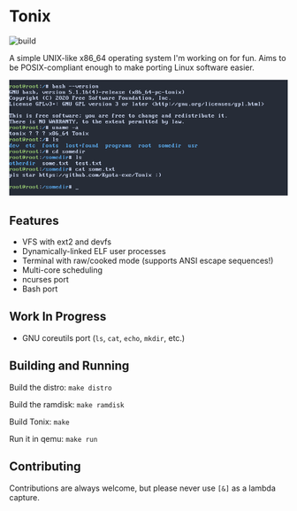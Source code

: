 # Tonix
![build](https://github.com/Kyota-exe/Tonix/workflows/Tonix%20kernel%20CI/badge.svg)

A simple UNIX-like x86_64 operating system I'm working on for fun.
Aims to be POSIX-compliant enough to make porting Linux software easier.

![Screenshot](/screenshot.png "Screenshot")

## Features
- VFS with ext2 and devfs
- Dynamically-linked ELF user processes
- Terminal with raw/cooked mode (supports ANSI escape sequences!)
- Multi-core scheduling
- ncurses port
- Bash port

## Work In Progress
- GNU coreutils port (`ls`, `cat`, `echo`, `mkdir`, etc.)

## Building and Running
Build the distro: `make distro`

Build the ramdisk: `make ramdisk`

Build Tonix: `make`

Run it in qemu: `make run`

## Contributing
Contributions are always welcome, but please never use `[&]` as a lambda capture.
